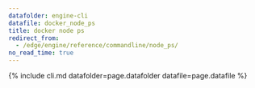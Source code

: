 ```yaml
---
datafolder: engine-cli
datafile: docker_node_ps
title: docker node ps
redirect_from:
  - /edge/engine/reference/commandline/node_ps/
no_read_time: true
---
```

<!--
Sorry, but the contents of this page are automatically generated from
Docker's source code. If you want to suggest a change to the text that appears
here, you'll need to find the string by searching this repo:

https://github.com/docker/cli
-->
{% include cli.md datafolder=page.datafolder datafile=page.datafile %}
